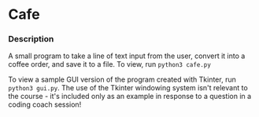  # Cafe

 ### Description
 A small program to take a line of text input from the user, convert it into a coffee order, and save it to a file. To view, run ```python3 cafe.py```

 To view a sample GUI version of the program created with Tkinter, run ```python3 gui.py```. The use of the Tkinter windowing system isn't relevant to the 
 course - it's included only as an example in response to a question in a coding coach session!
